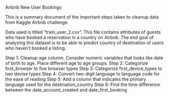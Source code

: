 Airbnb New User Bookings

This is a summary document of the important steps taken to cleanup data from Kaggle Airbnb challenge. 

Data used is titled “train_user_2.csv”. This file contains attributes of guests who have booked a reservation in a country on Airbnb. The end goal of analyzing this dataset is to be able to predict country of destination of users who haven’t booked a listing. 

Step 1: Cleanup age column. Consider numeric variables that looks like date of birth to age. Place different age to age groups.
Step 2: Categorize first_browser to five browser types
Step 3: Categorize first_device_types to two devise types
Step 4: Convert two-digit language to language code for the ease of reading
Step 5: Add a column that indicates the primary language used for the destination_country
Step 6: Find the time difference between the date_account_created and date_first_booking

